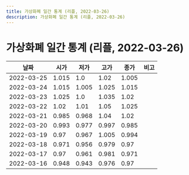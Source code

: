 ```yaml
---
title: 가상화폐 일간 통계 (리플, 2022-03-26)
description: 가상화폐 일간 통계 (리플, 2022-03-26)
---
```


가상화폐 일간 통계 (리플, 2022-03-26)
===

|날짜|시가|저가|고가|종가|비고|
|--|--|--|--|--|--|
|2022-03-25|1.015|1.0|1.02|1.005|    |
|2022-03-24|1.015|1.005|1.025|1.015|    |
|2022-03-23|1.025|1.0|1.035|1.02|    |
|2022-03-22|1.02|1.01|1.05|1.025|    |
|2022-03-21|0.985|0.968|1.04|1.02|    |
|2022-03-20|0.993|0.977|0.997|0.985|    |
|2022-03-19|0.97|0.967|1.005|0.994|    |
|2022-03-18|0.971|0.956|0.979|0.97|    |
|2022-03-17|0.97|0.961|0.981|0.971|    |
|2022-03-16|0.948|0.943|0.976|0.97|    |
